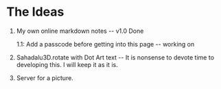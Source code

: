 # The Ideas


1. My own online markdown notes -- v1.0 Done

   1.1: Add a passcode before getting into this page -- working on

2. Sahadalu3D.rotate with Dot Art text -- It is nonsense to devote time to developing this. I will keep it as it is.

3. Server for a picture.



